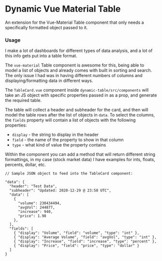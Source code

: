 # Dynamic Vue Material Table

An extension for the Vue-Material Table component that only needs a specifically formatted object passed to it.

### Usage

I make a lot of dashboards for different types of data analysis, and a lot of this info gets put into a table format.

The `vue-material` Table component is awesome for this, being able to model a list of objects and already comes with built in sorting and search. The only issue I had was in having different numbers of columns and displaying/formatting data in different ways.

The `TableCard.vue` component inside `dynamic-table/src/components` will take an JS object with specific properties passed in as a prop, and generate the required table.

The table will collect a header and subheader for the card, and then will model the table rows after the list of objects in ```data```. To select the columns, the ```fields``` property will contain a list of objects with the following properties:

- ```display``` - the string to display in the header
- ```field``` - the name of the property to show in that column
- ```type``` - what kind of value the property contains

Within the component you can add a method that will return different string formattings, in my case (stock market data) I have examples for ints, floats, percents, dollar, etc.

```
// Sample JSON object to feed into the TableCard component:

"data": {
  "header": "Test Data",
  "subheader": "Updated: 2020-12-29 @ 23:50 UTC",
  "data": [
    {
      "volume": 230434494,
      "avgVol": 244877,
      "increase": 940,
      "price": 1.98
    },
  ],
  "fields": [
    { "display": "Volume", "field": "volume", "type": "int" },
    { "display": "Average Volume", "field": "avgVol", "type": "int" },
    { "display": "Increase", "field": "increase", "type": "percent" },
    { "display": "Price", "field": "price", "type": "dollar" }
  ]
}
```
